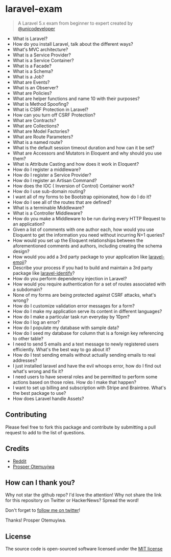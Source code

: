 # laravel-exam
> A Laravel 5.x exam from beginner to expert created by [@unicodeveloper](https://twitter.com/unicodeveloper)

* What is Laravel?
* How do you install Laravel, talk about the different ways?
* What's MVC architecture?
* What is a Service Provider?
* What is a Service Container?
* What is a Facade?
* What is a Schema?
* What is a Job?
* What are Events?
* What is an Observer?
* What are Policies?
* What are helper functions and name 10 with their purposes?
* What is Method Spoofing?
* What is CSRF Protection in Laravel?
* How can you turn off CSRF Protection?
* What are Contracts?
* What are Collections?
* What are Model Factories?
* What are Route Parameters?
* What is a named route?
* What is the default session timeout duration and how can it be set?
* What are Accessors and Mutators in Eloquent and why should you use them?
* What is Attribute Casting and how does it work in Eloquent?
* How do I register a middleware?
* How do I register a Service Provider?
* How do I register an Artisan Command?
* How does the IOC ( Inversion of Control) Container work?
* How do I use sub-domain routing?
* I want all of my forms to be Bootstrap opinionated, how do I do it?
* How do I see all of the routes that are defined?
* What is a terminable Middleware?
* What is a Controller Middleware?
* How do you make a Middleware to be run during every HTTP Request to an application?
* Given a list of comments with one author each, how would you use Eloquent to get the information you need without incurring N+1 queries?
* How would you set up the Eloquent relationships between the aforementioned comments and authors, including creating the schema design?
* How would you add a 3rd party package to your application like [laravel-emoji](https://github.com/unicodeveloper/laravel-emoji)?
* Describe your process if you had to build and maintain a 3rd party package like [laravel-identify](https://github.com/unicodeveloper/laravel-identify)?
* How do you perform dependency injection in Laravel?
* How would you require authentication for a set of routes associated with a subdomain?
* None of my forms are being protected against CSRF attacks, what's wrong?
* How do I customize validation error messages for a form?
* How do I make my application serve its content in different languages?
* How do I make a particular task run everyday by 10pm?
* How do I log an error?
* How do I populate my database with sample data?
* How do I seed my database for column that is a foreign key referencing to other table?
* I need to send 5 emails and a text message to newly registered users efficiently. What's the best way to go about it?
* How do I test sending emails without actually sending emails to real addresses?
* I just installed laravel and have the evil whoops error, how do I find out what's wrong and fix it?
* I need users to have several roles and be permitted to perform some actions based on those roles. How do I make that happen?
* I want to set up billing and subscription with Stripe and Braintree. What's the best package to use?
* How does Laravel handle Assets?



## Contributing

Please feel free to fork this package and contribute by submitting a pull request to add to the list of questions.


## Credits

- [Reddit](https://www.reddit.com/r/laravel/comments/2cnrm8/laravel_interview_questions)
- [Prosper Otemuyiwa](https://twitter.com/unicodeveloper)


## How can I thank you?

Why not star the github repo? I'd love the attention! Why not share the link for this repository on Twitter or HackerNews? Spread the word!

Don't forget to [follow me on twitter](https://twitter.com/unicodeveloper)!

Thanks!
Prosper Otemuyiwa.


## License

The source code is open-sourced software licensed under the [MIT license](LICENSE.md)
